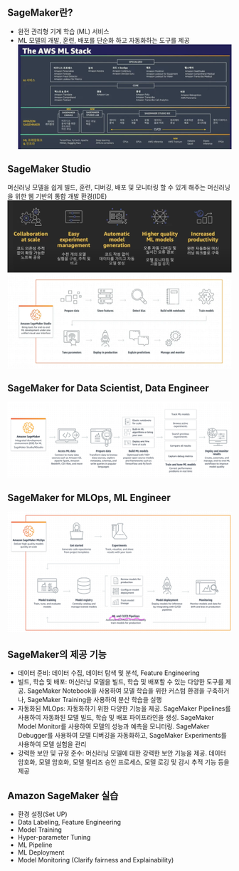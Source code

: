 ## SageMaker란?

- 완전 관리형 기계 학습 (ML) 서비스
- ML 모델의 개발, 훈련, 배포를 단순화 하고 자동화하는 도구를 제공
  ![untitled](./img/sagemaker.png)

## SageMaker Studio

머신러닝 모델을 쉽게 빌드, 훈련, 디버깅, 배포 및 모니터링 할 수 있게 해주는 머신러닝을 위한 웹 기반의 통합 개발 환경(IDE)
![untitled](./img/sagemaker-studio.png)
![untitled](./img/sagemaker-studio2.png)

## SageMaker for Data Scientist, Data Engineer

![untitled](./img/sagemaker-data-scientist.jpeg)

## SageMaker for MLOps, ML Engineer

![untitled](./img/sagemaker-ml-engineer.jpeg)

## SageMaker의 제공 기능

- 데이터 준비: 데이터 수집, 데이터 탐색 및 분석, Feature Engineering
- 빌드, 학습 및 배포: 머신러닝 모델을 빌드, 학습 및 배포할 수 있는 다양한 도구를 제공. SageMaker Notebook을 사용하여 모델 학습을 위한 커스텀 환경을 구축하거나, SageMaker Training을 사용하여 분산 학습을 실행
- 자동화된 MLOps: 자동화하기 위한 다양한 기능을 제공. SageMaker Pipelines를 사용하여 자동화된 모델 빌드, 학습 및 배포 파이프라인을 생성. SageMaker Model Monitor를 사용하여 모델의 성능과 예측을 모니터링. SageMaker Debugger를 사용하여 모델 디버깅을 자동화하고, SageMaker Experiments를 사용하여 모델 실험을 관리
- 강력한 보안 및 규정 준수: 머신러닝 모델에 대한 강력한 보안 기능을 제공. 데이터 암호화, 모델 암호화, 모델 릴리즈 승인 프로세스, 모델 로깅 및 감시 추적 기능 등을 제공

## Amazon SageMaker 실습

- 환경 설정(Set UP)
- Data Labeling, Feature Engineering
- Model Training
- Hyper-parameter Tuning
- ML Pipeline
- ML Deployment
- Model Monitoring (Clarify fairness and Explainability)
